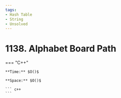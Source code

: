 ```yaml
---
tags:
- Hash Table
- String
- Unsolved
---
```



# 1138. Alphabet Board Path

=== "C++"

    **Time:** $O()$

    **Space:** $O()$

    ``` c++
    ```